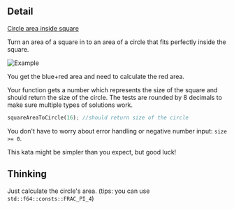 ## Detail

[Circle area inside square](https://www.codewars.com/kata/5899aa695401a83a5c0000c4)

Turn an area of a square in to an area of a circle that fits perfectly inside the square.

![Example](http://calculus.seas.upenn.edu/uploads/Main/InscribedCircle.png)

You get the blue+red area and need to calculate the red area.

Your function gets a number which represents the size of the square and should return the size of the circle. The tests are rounded by 8 decimals to make sure multiple types of solutions work.

```rust
squareAreaToCircle(16); //should return size of the circle
```

You don't have to worry about error handling or negative number input: `size >= 0`.

This kata might be simpler than you expect, but good luck!

## Thinking

Just calculate the circle's area. (tips: you can use `std::f64::consts::FRAC_PI_4`)